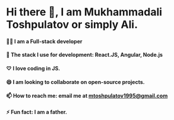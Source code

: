 # Hi there 👋, I am Mukhammadali Toshpulatov or simply Ali.
####  👨‍💻  I am a Full-stack developer
####  🌱  The stack I use for development: React.JS, Angular, Node.js
####  ♡  I love coding in JS.
####  😄  I am looking to collaborate on open-source projects.
####  📫  How to reach me: email me at mtoshpulatov1995@gmail.com
####  ⚡   Fun fact: I am a father. 
<!--
**muhammadali1995/muhammadali1995** is a ✨ _special_ ✨ repository because its `README.md` (this file) appears on your GitHub profile.

Here are some ideas to get you started:

- 🔭 I’m currently working on ...
- 🌱 I’m currently learning ...
- 👯 I’m looking to collaborate on ...
- 🤔 I’m looking for help with ...
- 💬 Ask me about ...
- 📫 How to reach me: ...
- 😄 Pronouns: ...
- ⚡ Fun fact: ...
-->
